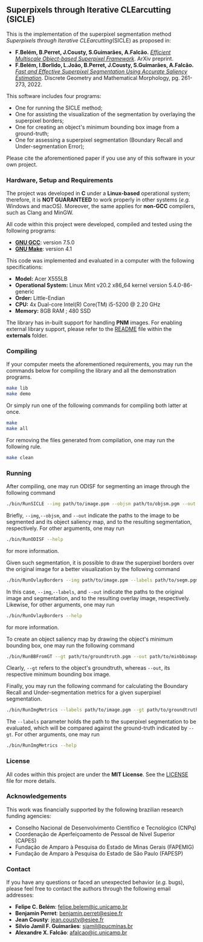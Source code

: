 ## Superpixels through Iterative CLEarcutting (SICLE)

This is the implementation of the superpixel segmentation method _Superpixels through Iterative CLEarcutting_(SICLE) as proposed in:
- **F.Belém, B.Perret, J.Cousty, S.Guimarães, A.Falcão.** [_Efficient Multiscale Object-based Superpixel Framework_](https://doi.org/10.48550/arXiv.2204.03533). ArXiv preprint.
- **F.Belém, I.Borlido, L.João, B.Perret, J.Cousty, S.Guimarães, A.Falcão.** [_Fast and Effective Superpixel Segmentation Using Accurate Saliency Estimation_](https://doi.org/10.1007/978-3-031-19897-7_21). Discrete Geometry and Mathematical Morphology, pg. 261-273, 2022.

This software includes four programs:
- One for running the SICLE method;
- One for assisting the visualization of the segmentation by overlaying the superpixel borders; 
- One for creating an object's minimum bounding box image from a ground-truth;
- One for assessing a superpixel segmentation (Boundary Recall and Under-segmentation Error);

Please cite the aforementioned paper if you use any of this software in your own project.

### Hardware, Setup and Requirements

The project was developed in **C** under a **Linux-based** operational system; therefore, it is **NOT GUARANTEED** to work properly in other systems (_e.g._ Windows and macOS). Moreover, the same applies for **non-GCC** compilers, such as Clang and MinGW.

All code within this project were developed, compiled and tested using the following programs:
- **[GNU GCC](https://gcc.gnu.org/)**: version 7.5.0
- **[GNU Make](https://www.gnu.org/software/make/)**: version 4.1

This code was implemented and evaluated in a computer with the following specifications:
- **Model:** Acer X555LB
- **Operational System:** Linux Mint v20.2 x86_64 kernel version 5.4.0-86-generic
- **Order:** Little-Endian
- **CPU:** 4x Dual-core Intel(R) Core(TM) i5-5200 @ 2.20 GHz
- **Memory:** 8GB RAM ; 480 SSD

The library has in-built support for handling **PNM** images. For enabling external library support, please refer to the [README](externals/README.md) file within the **externals** folder.

### Compiling

If your computer meets the aforementioned requirements, you may run the commands below for compiling the library and all the demonstration programs.
```bash
make lib
make demo
```
Or simply run one of the following commands for compiling both latter at once.
```bash
make
make all
```

For removing the files generated from compilation, one may run the following rule.
```bash
make clean
```

### Running

After compiling, one may run ODISF for segmenting an image through the following command
```bash
./bin/RunSICLE --img path/to/image.ppm --objsm path/to/objsm.pgm --out path/to/segm.pgm
```
Briefly, `--img`,`--objsm`, and `--out` indicate the paths to the image to be segmented and its object saliency map, and to the resulting segmentation, respectively. For other arguments, one may run
```bash
./bin/RunODISF --help
```
for more information.

Given such segmentation, it is possible to draw the superpixel borders over the original image for a better visualization by the following command
```bash
./bin/RunOvlayBorders --img path/to/image.ppm --labels path/to/segm.pgm --out path/to/overlay.ppm
```
In this case, `--img`,`--labels`, and `--out` indicate the paths to the original image and segmentation, and to the resulting overlay image, respectively. Likewise, for other arguments, one may run
```bash
./bin/RunOvlayBorders --help
```
for more information.

To create an object saliency map by drawing the object's minimum bounding box, one may run the following command
```bash
./bin/RunBBFromGT --gt path/to/groundtruth.pgm --out path/to/minbbimage.pgm
```
Clearly, `--gt` refers to the object's groundtruth, whereas `--out`, its respective minimum bounding box image.

Finally, you may run the following command for calculating the Boundary Recall and Under-segmentation metrics for a given superpixel segmentation.
```bash
./bin/RunImgMetrics --labels path/to/image.pgm --gt path/to/groundtruth.pgm
```
The `--labels` parameter holds the path to the superpixel segmentation to be evaluated, which will be compared against the ground-truth indicated by `--gt`. For other arguments, one may run
```bash
./bin/RunImgMetrics --help
```

### License

All codes within this project are under the **MIT License**. See the [LICENSE](LICENSE) file for more details.

### Acknowledgements

This work was financially supported by the following brazilian research funding agencies: 
- Conselho Nacional de Desenvolvimento Científico e Tecnológico (CNPq)
- Coordenação de Aperfeiçoamento de Pessoal de Nível Superior (CAPES)
- Fundação de Amparo à Pesquisa do Estado de Minas Gerais (FAPEMIG)
- Fundação de Amparo à Pesquisa do Estado de São Paulo (FAPESP)

### Contact

If you have any questions or faced an unexpected behavior (_e.g._ bugs), please feel free to contact the authors through the following email addresses:
- **Felipe C. Belém**:  [felipe.belem@ic.unicamp.br](mailto:felipe.belem@ic.unicamp.br)
- **Benjamin Perret**:  [benjamin.perret@esiee.fr](mailto:benjamin.perret@esiee.fr)
- **Jean Cousty**:  [jean.cousty@esiee.fr](mailto:jean.cousty@esiee.fr)
- **Silvio Jamil F. Guimarães**:  [sjamil@pucminas.br](mailto:sjamil@pucminas.br)
- **Alexandre X. Falcão**: [afalcao@ic.unicamp.br](mailto:afalcao@ic.unicamp.br)
